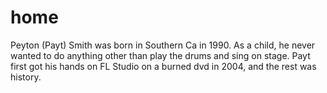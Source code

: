 # home

Peyton (Payt) Smith was born in Southern Ca in 1990. As a child, he never wanted to do anything other than play the drums and sing on stage. Payt first got his hands on FL Studio on a burned dvd in 2004, and the rest was history.
